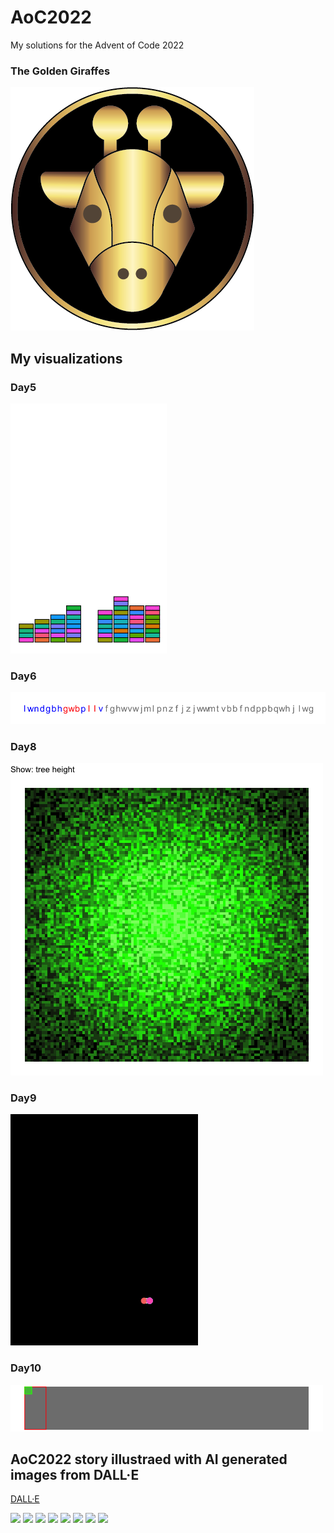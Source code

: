 # AoC2022
My solutions for the Advent of Code 2022


### The Golden Giraffes
![image](https://github.com/AndreaBarghetti/AoC2021/blob/main/golden_giraffes.png)


## My visualizations

### Day5
![<img src="Day5/animation.gif" width="500"/>](Day5/animation.gif)

### Day6
![<img src="Day6/animation.gif" width="500"/>](Day6/animation.gif)

### Day8
![<img src="Day8/animation.gif" width="500"/>](Day8/animation.gif)

### Day9
![<img src="Day9/animation.gif" width="500"/>](Day9/animation.gif)

### Day10
![<img src="Day10/animation.gif" width="500"/>](Day10/animation.gif)

## AoC2022 story illustraed with AI generated images from DALL·E
[DALL·E](https://labs.openai.com/)

<img src="Day1/DALL·E.png" width="250"/> <img src="Day2/DALL·E.png" width="250"/> <img src="Day3/DALL·E.png" width="250"/> <img src="Day4/DALL·E.png" width="250"/> 
<img src="Day5/DALL·E.png" width="250"/> <img src="Day6/DALL·E.png" width="250"/> 
<img src="Day7/DALL·E.png" width="250"/> <img src="Day8/DALL·E.png" width="250"/>
